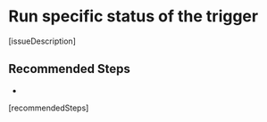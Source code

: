 <properties
    pageTitle="Data Factory Trigger Information"
    description="Data Factory Trigger Information"
    infoBubbleText="Data Factory Trigger Information"
    service="microsoft.datafactory"
    resource="factories"
    authors="grorcai"
    ms.author="grorcai"
    displayOrder="1"
    articleId="DataFactoryTriggerInfoInsight"
    diagnosticScenario="DataFactoryTriggerInfoInsight"
    selfHelpType="diagnostics"
    supportTopicIds=""
    resourceTags=""
    productPesIds="15613"
    cloudEnvironments="public, BlackForest, Fairfax, Mooncake, usnat, ussec"
	ownershipId="AzureData_DataFactory"
/>

# Run specific status of the trigger

<!--$triggerName-->
[issueDescription]
<!--/$triggerName-->

## **Recommended Steps**

*  <!--$triggerName-->
[recommendedSteps]
<!--/$triggerName-->
